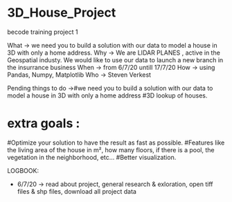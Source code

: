 # 3D_House_Project
becode training project 1

What -> we need you to build a solution with our data to model a house in 3D with only a home address.
Why -> We are LIDAR PLANES , active in the Geospatial industy. We would like to use our data to launch a new branch in the insurrance business
When -> from 6/7/20 untill 17/7/20
How -> using Pandas, Numpy, Matplotlib
Who -> Steven Verkest

Pending things to do
->#we need you to build a solution with our data to model a house in 3D with only a home address
#3D lookup of houses.
# extra goals :
#Optimize your solution to have the result as fast as possible.
#Features like the living area of the house in m², how many floors, if there is a pool, the vegetation in the neighborhood, etc...
#Better visualization.



LOGBOOK:
- 6/7/20 -> read about project, general research & exloration, open tiff files & shp files, download all project data
